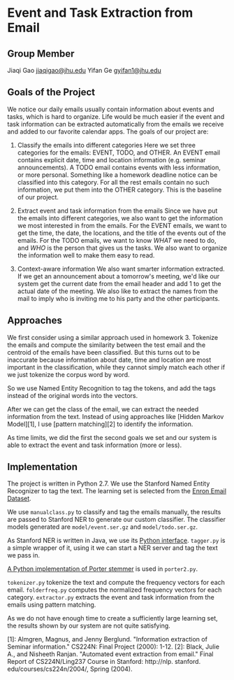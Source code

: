 Event and Task Extraction from Email
====================================

Group Member
------------
Jiaqi Gao   jiaqigao@jhu.edu
Yifan Ge    gyifan1@jhu.edu

Goals of the Project
-------------------
We notice our daily emails usually contain information about events and tasks, which is hard to organize. Life would be much easier if the event and task information can be extracted automatically from the emails we receive and added to our favorite calendar apps. The goals of our project are:

1. Classify the emails into different categories
Here we set three categories for the emails: EVENT, TODO, and OTHER. An EVENT email contains explicit date, time and location information (e.g. seminar announcements). A TODO email contains events with less information, or more personal. Something like a homework deadline notice can be classified into this category. For all the rest emails contain no such information, we put them into the OTHER category. This is the baseline of our project. 

2. Extract event and task information from the emails
Since we have put the emails into different categories, we also want to get the information we most interested in from the emails. For the EVENT emails, we want to get the time, the date, the locations, and the title of the events out of the emails. For the TODO emails, we want to know *WHAT* we need to do, and *WHO* is the person that gives us the tasks. We also want to organize the information well to make them easy to read. 

3. Context-aware information
We also want smarter information extracted. If we get an announcement about a tomorrow's meeting, we'd like our system get the current date from the email header and add 1 to get the actual date of the meeting. We also like to extract the names from the mail to imply who is inviting me to his party and the other participants. 

Approaches
----------
We first consider using a similar approach used in homework 3. Tokenize the emails and compute the similarity between the test email and the centroid of the emails have been classified. But this turns out to be inaccurate because information about date, time and location are most important in the classification, while they cannot simply match each other if we just tokenize the corpus word by word. 

So we use Named Entity Recognition to tag the tokens, and add the tags instead of the original words into the vectors. 

After we can get the class of the email, we can extract the needed information from the text. Instead of using approaches like [Hidden Markov Model][1], I use [pattern matching][2] to identify the information.

As time limits, we did the first the second goals we set and our system is able to extract the event and task information (more or less).

Implementation
--------------
The project is written in Python 2.7. We use the Stanford Named Entity Recognizer to tag the text. The learning set is selected from the [Enron Email Dataset](http://www.cs.cmu.edu/~enron/).

We use `manualclass.py` to classify and tag the emails manually, the results are passed to Stanford NER to generate our custom classifier. The classifier models generated are `model/event.ser.gz` and `model/todo.ser.gz`.

As Stanford NER is written in Java, we use its [Python interface](https://github.com/dat/pyner). `tagger.py` is a simple wrapper of it, using it we can start a NER server and tag the text we pass in.

[A Python implementation of Porter stemmer](https://pypi.python.org/pypi/stemming/1.0) is used in `porter2.py`.

`tokenizer.py` tokenize the text and compute the frequency vectors for each email. `folderfreq.py` computes the normalized frequency vectors for each category. `extractor.py` extracts the event and task information from the emails using pattern matching.

As we do not have enough time to create a sufficiently large learning set, the results shown by our system are not quite satisfying.

[1]: Almgren, Magnus, and Jenny Berglund. "Information extraction of Seminar information." CS224N: Final Project (2000): 1-12.
[2]: Black, Julie A., and Nisheeth Ranjan. "Automated event extraction from email." Final Report of CS224N/Ling237 Course in Stanford: http://nlp. stanford. edu/courses/cs224n/2004/, Spring (2004).
